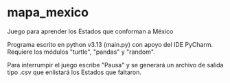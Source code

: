 # mapa_mexico
Juego para aprender los Estados que conforman a México

Programa escrito en python v3.13 (main.py) con apoyo del IDE PyCharm.
Requiere los módulos "turtle", "pandas" y "random".

Para interrumpir el juego escribe "Pausa" y se generará un archivo de salida tipo .csv que enlistará los Estados que faltaron. 
